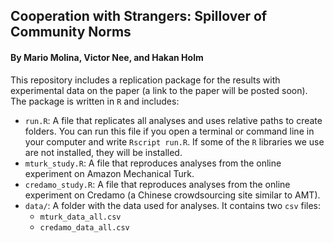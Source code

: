 ## Cooperation with Strangers: Spillover of Community Norms
#### By Mario Molina, Victor Nee, and Hakan Holm

This repository includes a replication package for the results with experimental data on the paper (a link to the paper will be posted soon). The package is written in `R` and includes:

- `run.R`: A file that replicates all analyses and uses relative paths to create folders. You can run this file if you open a terminal or command line in your computer and write `Rscript run.R`. If some of the `R` libraries we use are not installed, they will be installed.
- `mturk_study.R`: A file that reproduces analyses from the online experiment on Amazon Mechanical Turk.
- `credamo_study.R`: A file that reproduces analyses from the online experiment on Credamo (a Chinese crowdsourcing site similar to AMT).
- `data/`: A folder with the data used for analyses. It contains two `csv` files:
  - `mturk_data_all.csv`
  - `credamo_data_all.csv`
